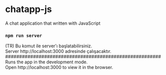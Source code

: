 # chatapp-js
A chat application that written with JavaScript

### `npm run server`
(TR) Bu komut ile server'ı başlatabilirsiniz.<br />
Server http://localhost:3000 adresinde çalışacaktır.<br />
########################################################<br />
Runs the app in the development mode.<br />
Open http://localhost:3000 to view it in the browser.

